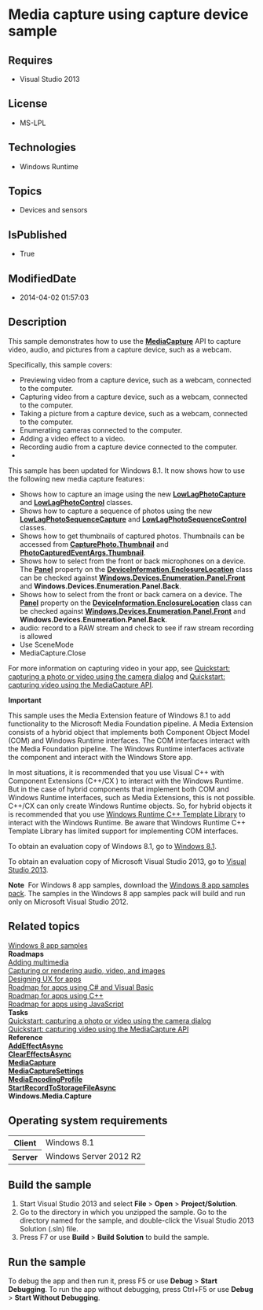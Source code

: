# Media capture using capture device sample
## Requires
* Visual Studio 2013
## License
* MS-LPL
## Technologies
* Windows Runtime
## Topics
* Devices and sensors
## IsPublished
* True
## ModifiedDate
* 2014-04-02 01:57:03
## Description

<div id="mainSection">
<p>This sample demonstrates how to use the <a href="http://msdn.microsoft.com/library/windows/apps/br241124">
<b>MediaCapture</b></a> API to capture video, audio, and pictures from a capture device, such as a webcam.
</p>
<p>Specifically, this sample covers: </p>
<ul>
<li>Previewing video from a capture device, such as a webcam, connected to the computer.
</li><li>Capturing video from a capture device, such as a webcam, connected to the computer.
</li><li>Taking a picture from a capture device, such as a webcam, connected to the computer.
</li><li>Enumerating cameras connected to the computer. </li><li>Adding a video effect to a video. </li><li>Recording audio from a capture device connected to the computer. </li><li></li></ul>
<p></p>
<p>This sample has been updated for Windows&nbsp;8.1. It now shows how to use the following new media capture features:</p>
<ul>
<li>Shows how to capture an image using the new <a href="http://msdn.microsoft.com/library/windows/apps/dn278811">
<b>LowLagPhotoCapture</b></a> and <a href="http://msdn.microsoft.com/library/windows/apps/dn297882">
<b>LowLagPhotoControl</b></a> classes. </li><li>Shows how to capture a sequence of photos using the new <a href="http://msdn.microsoft.com/library/windows/apps/dn278819">
<b>LowLagPhotoSequenceCapture</b></a> and <a href="http://msdn.microsoft.com/library/windows/apps/dn297902">
<b>LowLagPhotoSequenceControl</b></a> classes. </li><li>Shows how to get thumbnails of captured photos. Thumbnails can be accessed from
<a href="http://msdn.microsoft.com/library/windows/apps/dn278796"><b>CapturePhoto.Thumbnail</b></a> and
<a href="http://msdn.microsoft.com/library/windows/apps/dn297822"><b>PhotoCapturedEventArgs.Thumbnail</b></a>.
</li><li>Shows how to select from the front or back microphones on a device. The <a href="http://msdn.microsoft.com/library/windows/apps/br229906">
<b>Panel</b></a> property on the <a href="http://msdn.microsoft.com/library/windows/apps/br229896">
<b>DeviceInformation.EnclosureLocation</b></a> class can be checked against <a href="http://msdn.microsoft.com/library/windows/apps/br229916">
<b>Windows.Devices.Enumeration.Panel.Front</b></a> and <b>Windows.Devices.Enumeration.Panel.Back</b>.
</li><li>Shows how to select from the front or back camera on a device. The <a href="http://msdn.microsoft.com/library/windows/apps/br229906">
<b>Panel</b></a> property on the <a href="http://msdn.microsoft.com/library/windows/apps/br229896">
<b>DeviceInformation.EnclosureLocation</b></a> class can be checked against <a href="http://msdn.microsoft.com/library/windows/apps/br229916">
<b>Windows.Devices.Enumeration.Panel.Front</b></a> and <b>Windows.Devices.Enumeration.Panel.Back</b>.
</li><li>audio: record to a RAW stream and check to see if raw stream recording is allowed
</li><li>Use SceneMode </li><li>MediaCapture.Close </li></ul>
<p>For more information on capturing video in your app, see <a href="http://msdn.microsoft.com/library/windows/apps/hh465152">
Quickstart: capturing a photo or video using the camera dialog</a> and <a href="http://msdn.microsoft.com/library/windows/apps/hh452791">
Quickstart: capturing video using the MediaCapture API</a>.</p>
<p class="note"><b>Important</b>&nbsp;&nbsp; </p>
<p class="note">This sample uses the Media Extension feature of Windows&nbsp;8.1 to add functionality to the Microsoft Media Foundation pipeline. A Media Extension consists of a hybrid object that implements both Component Object Model (COM) and Windows Runtime
 interfaces. The COM interfaces interact with the Media Foundation pipeline. The Windows Runtime interfaces activate the component and interact with the Windows Store app.
</p>
<p class="note">In most situations, it is recommended that you use Visual C&#43;&#43; with Component Extensions (C&#43;&#43;/CX ) to interact with the Windows Runtime. But in the case of hybrid components that implement both COM and Windows Runtime interfaces, such as Media
 Extensions, this is not possible. C&#43;&#43;/CX can only create Windows Runtime objects. So, for hybrid objects it is recommended that you use
<a href="http://go.microsoft.com/fwlink/p/?linkid=243149">Windows Runtime C&#43;&#43; Template Library</a> to interact with the Windows Runtime. Be aware that Windows Runtime C&#43;&#43; Template Library has limited support for implementing COM interfaces.</p>
<p></p>
<p>To obtain an evaluation copy of Windows&nbsp;8.1, go to <a href="http://go.microsoft.com/fwlink/p/?linkid=301696">
Windows&nbsp;8.1</a>.</p>
<p>To obtain an evaluation copy of Microsoft Visual Studio&nbsp;2013, go to <a href="http://go.microsoft.com/fwlink/p/?linkid=301697">
Visual Studio&nbsp;2013</a>.</p>
<p></p>
<p class="note"><b>Note</b>&nbsp;&nbsp;For Windows&nbsp;8 app samples, download the <a href="http://go.microsoft.com/fwlink/p/?LinkId=301698">
Windows&nbsp;8 app samples pack</a>. The samples in the Windows&nbsp;8 app samples pack will build and run only on Microsoft Visual Studio&nbsp;2012.</p>
<p></p>
<h2><a id="related_topics"></a>Related topics</h2>
<dl><dt><a href="http://go.microsoft.com/fwlink/p/?LinkID=227694">Windows 8 app samples</a>
</dt><dt><b>Roadmaps</b> </dt><dt><a href="http://msdn.microsoft.com/library/windows/apps/hh465134">Adding multimedia</a>
</dt><dt><a href="http://msdn.microsoft.com/library/windows/apps/hh465156">Capturing or rendering audio, video, and images</a>
</dt><dt><a href="http://msdn.microsoft.com/library/windows/apps/hh767284">Designing UX for apps</a>
</dt><dt><a href="http://msdn.microsoft.com/library/windows/apps/br229583">Roadmap for apps using C# and Visual Basic</a>
</dt><dt><a href="http://msdn.microsoft.com/library/windows/apps/hh700360">Roadmap for apps using C&#43;&#43;</a>
</dt><dt><a href="http://msdn.microsoft.com/library/windows/apps/hh465037">Roadmap for apps using JavaScript</a>
</dt><dt><b>Tasks</b> </dt><dt><a href="http://msdn.microsoft.com/library/windows/apps/hh465152">Quickstart: capturing a photo or video using the camera dialog</a>
</dt><dt><a href="http://msdn.microsoft.com/library/windows/apps/hh452791">Quickstart: capturing video using the MediaCapture API</a>
</dt><dt><b>Reference</b> </dt><dt><a href="http://msdn.microsoft.com/library/windows/apps/br211961"><b>AddEffectAsync</b></a>
</dt><dt><a href="http://msdn.microsoft.com/library/windows/apps/br226592"><b>ClearEffectsAsync</b></a>
</dt><dt><a href="http://msdn.microsoft.com/library/windows/apps/br241124"><b>MediaCapture</b></a>
</dt><dt><a href="http://msdn.microsoft.com/library/windows/apps/br226581"><b>MediaCaptureSettings</b></a>
</dt><dt><a href="http://msdn.microsoft.com/library/windows/apps/hh701026"><b>MediaEncodingProfile</b></a>
</dt><dt><a href="http://msdn.microsoft.com/library/windows/apps/hh700863"><b>StartRecordToStorageFileAsync</b></a>
</dt><dt><b>Windows.Media.Capture</b> </dt></dl>
<h2>Operating system requirements</h2>
<table>
<tbody>
<tr>
<th>Client</th>
<td><dt>Windows&nbsp;8.1 </dt></td>
</tr>
<tr>
<th>Server</th>
<td><dt>Windows Server&nbsp;2012&nbsp;R2 </dt></td>
</tr>
</tbody>
</table>
<h2>Build the sample</h2>
<p></p>
<ol>
<li>Start Visual Studio&nbsp;2013 and select <b>File</b> &gt; <b>Open</b> &gt; <b>Project/Solution</b>.
</li><li>Go to the directory in which you unzipped the sample. Go to the directory named for the sample, and double-click the Visual Studio&nbsp;2013 Solution (.sln) file.
</li><li>Press F7 or use <b>Build</b> &gt; <b>Build Solution</b> to build the sample. </li></ol>
<p></p>
<h2>Run the sample</h2>
<p>To debug the app and then run it, press F5 or use <b>Debug</b> &gt; <b>Start Debugging</b>. To run the app without debugging, press Ctrl&#43;F5 or use
<b>Debug</b> &gt; <b>Start Without Debugging</b>.</p>
</div>

